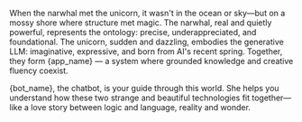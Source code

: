 When the narwhal met the unicorn, it wasn't in the ocean or sky—but on a mossy shore where structure met magic. The narwhal, real and quietly powerful, represents the ontology: precise, underappreciated, and foundational. The unicorn, sudden and dazzling, embodies the generative LLM: imaginative, expressive, and born from AI's recent spring. Together, they form {app_name} — a system where grounded knowledge and creative fluency coexist.

{bot_name}, the chatbot, is your guide through this world. She helps you understand how these two strange and beautiful technologies fit together—like a love story between logic and language, reality and wonder.